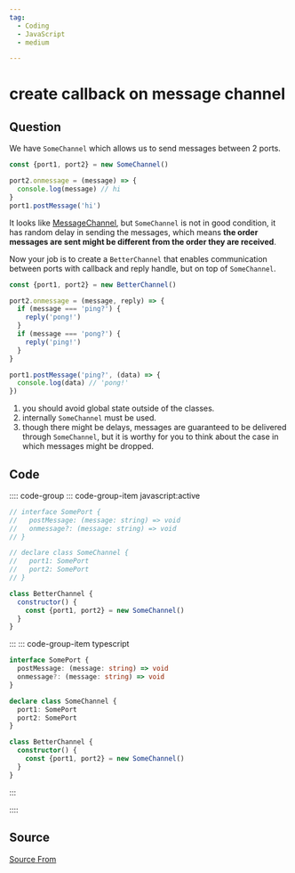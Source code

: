 ```yaml
---
tag:
  - Coding
  - JavaScript
  - medium

---
```

  
# create callback on message channel

## Question
We have `SomeChannel` which allows us to send messages between 2 ports.

```js
const {port1, port2} = new SomeChannel()

port2.onmessage = (message) => {
  console.log(message) // hi
}
port1.postMessage('hi')
```

It looks like [MessageChannel](https://developer.mozilla.org/en-US/docs/Web/API/MessageChannel), but `SomeChannel` is not in good condition, it has random delay in sending the messages, which means **the order messages are sent might be different from the order they are received**.

Now your job is to create a `BetterChannel` that enables communication between ports with callback and reply handle, but on top of `SomeChannel`.

```js
const {port1, port2} = new BetterChannel()

port2.onmessage = (message, reply) => {
  if (message === 'ping?') {
    reply('pong!')
  }
  if (message === 'pong?') {
    reply('ping!') 
  }
}

port1.postMessage('ping?', (data) => {
  console.log(data) // 'pong!'
})
```

1.  you should avoid global state outside of the classes.
2.  internally `SomeChannel` must be used.
3.  though there might be delays, messages are guaranteed to be delivered through `SomeChannel`, but it is worthy for you to think about the case in which messages might be dropped.

## Code
:::: code-group
::: code-group-item javascript:active
```javascript
// interface SomePort {
//   postMessage: (message: string) => void
//   onmessage?: (message: string) => void
// }

// declare class SomeChannel {
//   port1: SomePort
//   port2: SomePort
// }

class BetterChannel {
  constructor() {
    const {port1, port2} = new SomeChannel()
  }
}
```
:::
    ::: code-group-item typescript
```typescript
interface SomePort {
  postMessage: (message: string) => void
  onmessage?: (message: string) => void
}

declare class SomeChannel {
  port1: SomePort
  port2: SomePort
}

class BetterChannel {
  constructor() {
    const {port1, port2} = new SomeChannel()
  }
}
```
:::
    
::::



##  Source
[Source From](https://bigfrontend.dev/problem/some-message-channel)

  